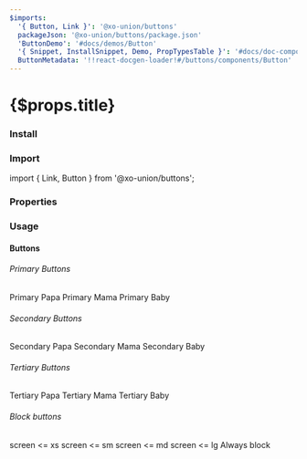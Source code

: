 ```yaml
---
$imports:
  '{ Button, Link }': '@xo-union/buttons'
  packageJson: '@xo-union/buttons/package.json'
  'ButtonDemo': '#docs/demos/Button'
  '{ Snippet, InstallSnippet, Demo, PropTypesTable }': '#docs/doc-components'
  ButtonMetadata: '!!react-docgen-loader!#/buttons/components/Button'
---
```


<h1>{$props.title}</h1>

### Install

<InstallSnippet packageJson={packageJson} />

### Import

<Snippet lang="javascript">
import { Link, Button } from '@xo-union/buttons';
</Snippet>

### Properties

<PropTypesTable metadata={ButtonMetadata.props} />

### Usage

#### Buttons

###### Primary Buttons

<ButtonDemo size="papa" color="primary">
  Primary Papa
</ButtonDemo>

<ButtonDemo size="mama" color="primary">
  Primary Mama
</ButtonDemo>

<ButtonDemo size="baby" color="primary">
  Primary Baby
</ButtonDemo>

###### Secondary Buttons

<ButtonDemo size="papa" color="secondary">
  Secondary Papa
</ButtonDemo>

<ButtonDemo size="mama" color="secondary">
  Secondary Mama
</ButtonDemo>

<ButtonDemo size="baby" color="secondary">
  Secondary Baby
</ButtonDemo>

###### Tertiary Buttons
<ButtonDemo size="papa" color="tertiary">
  Tertiary Papa
</ButtonDemo>

<ButtonDemo size="mama" color="tertiary">
  Tertiary Mama
</ButtonDemo>

<ButtonDemo size="baby" color="tertiary">
  Tertiary Baby
</ButtonDemo>


###### Block buttons

<ButtonDemo size="papa" color="primary" block="xs">
  screen <= xs
</ButtonDemo>

<ButtonDemo size="papa" color="primary" block="sm">
  screen <= sm
</ButtonDemo>

<ButtonDemo size="papa" color="primary" block="md">
  screen <= md
</ButtonDemo>

<ButtonDemo size="papa" color="primary" block="lg">
  screen <= lg
</ButtonDemo>

<ButtonDemo size="papa" color="primary" block>
  Always block
</ButtonDemo>
